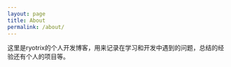 ```yaml
---
layout: page
title: About
permalink: /about/
---
```


这里是ryotrix的个人开发博客，用来记录在学习和开发中遇到的问题，总结的经验还有个人的项目等。